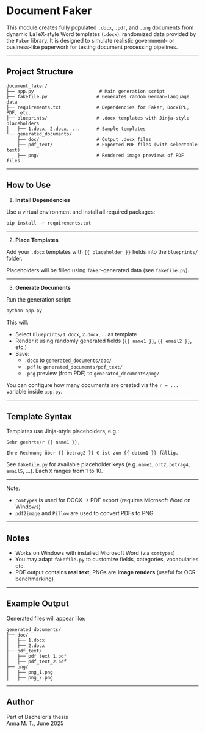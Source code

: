 # Document Faker 

This module creates fully populated `.docx`, `.pdf`, and `.png` documents from dynamic LaTeX-style Word templates (`.docx`). randomized data provided by the `Faker` library. It is designed to simulate realistic government- or business-like paperwork for testing document processing pipelines.

---

## Project Structure

```
document_faker/
├── app.py                        # Main generation script
├── fakefile.py                  # Generates random German-language data
├── requirements.txt             # Dependencies for Faker, DocxTPL, PDF, etc.
├── blueprints/                  # .docx templates with Jinja-style placeholders
│   ├── 1.docx, 2.docx, ...      # Sample templates
└── generated_documents/
    ├── doc/                     # Output .docx files
    ├── pdf_text/                # Exported PDF files (with selectable text)
    ├── png/                     # Rendered image previews of PDF files
```

---

## How to Use

1. **Install Dependencies**

Use a virtual environment and install all required packages:

```bash
pip install -r requirements.txt
```

---

2. **Place Templates**

Add your `.docx` templates with `{{ placeholder }}` fields into the `blueprints/` folder.

Placeholders will be filled using `faker`-generated data (see `fakefile.py`).

---

3. **Generate Documents**

Run the generation script:

```bash
python app.py
```

This will:
- Select `blueprints/1.docx`, `2.docx`, ... as template
- Render it using randomly generated fields (`{{ name1 }}`, `{{ email2 }}`, etc.)
- Save:
  - `.docx` to `generated_documents/doc/`
  - `.pdf` to `generated_documents/pdf_text/`
  - `.png` preview (from PDF) to `generated_documents/png/`

You can configure how many documents are created via the `r = ...` variable inside `app.py`.

---

## Template Syntax

Templates use Jinja-style placeholders, e.g.:

```docx
Sehr geehrte/r {{ name1 }},

Ihre Rechnung über {{ betrag2 }} € ist zum {{ datum1 }} fällig.
```

See `fakefile.py` for available placeholder keys (e.g. `name1`, `ort2`, `betrag4`, `email5`, ...). Each `X` ranges from 1 to 10.

---

Note:
- `comtypes` is used for DOCX → PDF export (requires Microsoft Word on Windows)
- `pdf2image` and `Pillow` are used to convert PDFs to PNG

---

## Notes

- Works on Windows with installed Microsoft Word (via `comtypes`)
- You may adapt `fakefile.py` to customize fields, categories, vocabularies etc.
- PDF output contains **real text**, PNGs are **image renders** (useful for OCR benchmarking)

---

## Example Output

Generated files will appear like:

```
generated_documents/
├── doc/
│   ├── 1.docx
│   ├── 2.docx
├── pdf_text/
│   ├── pdf_text_1.pdf
│   ├── pdf_text_2.pdf
├── png/
│   ├── png_1.png
│   ├── png_2.png
```

---

## Author
Part of Bachelor's thesis  
Anna M. T., June 2025
